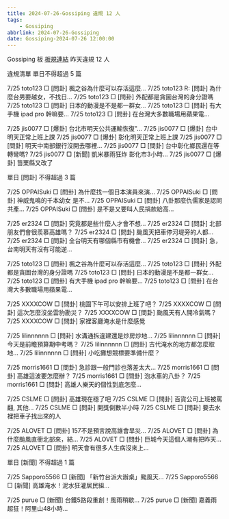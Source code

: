 ```yaml
---
title: 2024-07-26-Gossiping 違規 12 人
tags:
    - Gossiping
abbrlink: 2024-07-26-Gossiping
date: Gossiping-2024-07-26 12:00:00
---
```

Gossiping 板 [板規連結](https://www.ptt.cc/bbs/Gossiping/M.1637425085.A.07D.html)
昨天違規 12 人
<!-- more -->

違規清單
單日不得超過 5 篇

7/25 toto123 □ [問卦] 楓之谷為什麼可以存活這麼…
7/25 toto123 R: [問卦] 為什麼台男要越女，不找日…
7/25 toto123 □ [問卦] 外配都是貪圖台灣的身分證嗎
7/25 toto123 □ [問卦] 日本的動漫是不是都一群女…
7/25 toto123 □ [問卦] 有大手機 ipad pro 幹嘛要…
7/25 toto123 □ [問卦] 在台灣大多數職場用蘋果電…

7/25 jis0077 □ [爆卦] 台北市明天公共運輸恢復"…
7/25 jis0077 □ [爆卦] 台中明天正常上班上課
7/25 jis0077 □ [爆卦] 彰化明天正常上班上課
7/25 jis0077 □ [問卦] 明天中南部銀行沒開去哪裡…
7/25 jis0077 □ [問卦] 台中彰化鄉民還在等轉彎嗎?
7/25 jis0077 □ [新聞] 凱米暴雨狂炸 彰化市3小時…
7/25 jis0077 □ [爆卦] 苗栗縣又改了

單日 [問卦] 不得超過 3 篇

7/25 OPPAISuki □ [問卦] 為什麼找一個日本演員來演…
7/25 OPPAISuki □ [問卦] 神威鬼鳴的千本幼女 是不…
7/25 OPPAISuki □ [問卦] 八卦那麼仇儒家是認同共產…
7/25 OPPAISuki □ [問卦] 是不是又要叫人民捐款給高…

7/25 er2324 □ [問卦] 究竟都是些什麼人才會不想…
7/25 er2324 □ [問卦] 北部朋友們會很羨慕高雄嗎？
7/25 er2324 □ [問卦] 颱風天把車停河堤旁的人都…
7/25 er2324 □ [問卦] 全台明天有哪個縣市有機會…
7/25 er2324 □ [問卦] 急，台南明天有沒有可能逆…

7/25 toto123 □ [問卦] 楓之谷為什麼可以存活這麼…
7/25 toto123 □ [問卦] 外配都是貪圖台灣的身分證嗎
7/25 toto123 □ [問卦] 日本的動漫是不是都一群女…
7/25 toto123 □ [問卦] 有大手機 ipad pro 幹嘛要…
7/25 toto123 □ [問卦] 在台灣大多數職場用蘋果電…

7/25 XXXXCOW □ [問卦] 桃園下午可以安排上班了吧？
7/25 XXXXCOW □ [問卦] 這次怎麼沒坐雲豹勘災？
7/25 XXXXCOW □ [問卦] 颱風天有人開冷氣嗎？
7/25 XXXXCOW □ [問卦] 家裡客廳淹水是什麼感覺

7/25 lilinnnnnn □ [問卦] 水溝通拆違建還是炒房炒地…
7/25 lilinnnnnn □ [問卦] 今天是前瞻預算期中考嗎？
7/25 lilinnnnnn □ [問卦] 古代淹水的地方都怎麼取地…
7/25 lilinnnnnn □ [問卦] 小吃攤想競標要準備什麼？

7/25 morris1661 □ [問卦] 急診跟一般門診也落差太大…
7/25 morris1661 □ [問卦] 高雄這波要怎麼辦？
7/25 morris1661 □ [問卦] 泡水車的八卦？
7/25 morris1661 □ [問卦] 高雄人樂天的個性到底怎麼…

7/25 CSLME □ [問卦] 高雄現在穩了吧
7/25 CSLME □ [問卦] 百貨公司上班被罵翻, 其他…
7/25 CSLME □ [問卦] 開獎倒數半小時
7/25 CSLME □ [問卦] 要去水裡把車子找出來的人

7/25 ALOVET □ [問卦] 157不是預言說高雄會旱災…
7/25 ALOVET □ [問卦] 為什麼颱風直衝北部來，結…
7/25 ALOVET □ [問卦] 巨城今天這個人潮有把昨天…
7/25 ALOVET □ [問卦] 明天會有很多人生病沒來上…

單日 [新聞] 不得超過 1 篇

7/25 Sapporo5566 □ [新聞] 「新竹台派大辦桌」颱風天…
7/25 Sapporo5566 □ [新聞] 高雄淹水！泥水狂灌居民組…

7/25 purue □ [新聞] 台鐵5路段重創！風雨稍歇…
7/25 purue □ [新聞] 嘉義雨超狂！阿里山48小時…